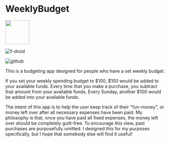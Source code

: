 # WeeklyBudget

<img src="https://fdroid.gitlab.io/artwork/badge/get-it-on.png" height="75">

![f-droid](https://img.shields.io/f-droid/v/com.cohenchris.weeklybudget.svg)

![github](https://img.shields.io/github/release/cohenchris/WeeklyBudget.svg?logo=github)



This is a budgeting app designed for people who have a set weekly budget.

If you set your weekly spending budget to $100, $100 would be added to your
available funds. Every time that you make a purchase, you subtract that
amount from your available funds. Every Sunday, another $100 would be added into
your available funds.

The intent of this app is to help the user keep track of their "fun-money", or money left
over after all necessary expenses have been paid. My philosophy is that, once you
have paid all fixed expenses, the money left over should be completely guilt-free.
To encourage this view, past purchases are purposefully omitted. I designed this for
my purposes specifically, but I hope that somebody else will find it useful!